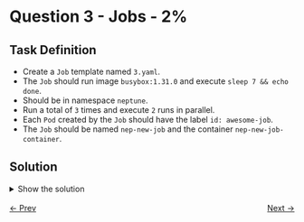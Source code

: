 # Question 3 - Jobs - 2%

## Task Definition

- Create a `Job` template named `3.yaml`.
- The `Job` should run image `busybox:1.31.0` and execute `sleep 7 && echo done`.
- Should be in namespace `neptune`.
- Run a total of `3` times and execute `2` runs in parallel. 
- Each `Pod` created by the `Job` should have the label `id: awesome-job`.
- The `Job` should be named `nep-new-job` and the container `nep-new-job-container`.

## Solution

<details>
  <summary>Show the solution</summary>

### Create a Pod definition

```shell
k -n neptune create job nep-new-job --image=busybox:1.31.0 --dry-run=client -o yaml > 3.yaml -- sh -c "sleep 7 && echo done"
```

### Add container name to YAML definition

```yaml
apiVersion: batch/v1
kind: Job
metadata:
  creationTimestamp: null <-- remove this
  name: nep-new-job
  namespace: neptune
spec:
  completions: 3 # <-- add this
  parallelism: 2 # <-- add this
  template:
    metadata:
      creationTimestamp: null # <-- remove this
      labels: # <-- add this
        id: awesome-job # <-- add this
    spec:
      containers:
        - command:
            - sh
            - -c
            - sleep 7 && echo done
          image: busybox:1.31.0
          name: nep-new-job-container <-- change this
          resources: {}
      restartPolicy: Never
status: {} # <-- remove this
```

Final YAML definition:

```yaml
apiVersion: batch/v1
kind: Job
metadata:
  name: nep-new-job
  namespace: neptune
spec:
  completions: 3
  parallelism: 2
  template:
    metadata:
      labels:
        id: awesome-job
    spec:
      containers:
        - command:
            - sh
            - -c
            - sleep 7 && echo done
          image: busybox:1.31.0
          name: nep-new-job-container
          resources: {}
      restartPolicy: Never
```

### Apply the YAML definition

```shell
k apply -f job.yaml
job.batch/nep-new-job created
```

### Validate the Pods created by Job using the labels

```shell
 k -n neptune get pod -l id=awesome-job
NAME                READY   STATUS      RESTARTS   AGE
nep-new-job-2fcvj   0/1     Completed   0          57s
nep-new-job-2jvxq   0/1     Completed   0          70s
nep-new-job-v5bn6   0/1     Completed   0          70s
```

### Get the Pod container name of one of the pods

```shell
kubectl -n neptune get pod nep-new-job-2fcvj -o jsonpath='{.spec.containers[0].name}'
nep-new-job-container
```

## Validate the Job Configuration

To validate the Job configuration and its parameters, you can use the following command:

```shell
k -n neptune describe job nep-new-job | grep -A5 Parallelism
Parallelism:      2
Completions:      3
Completion Mode:  NonIndexed
Suspend:          false
Backoff Limit:    6
Start Time:       Wed, 23 Apr 2025 17:37:21 -0500
```

## Resources

- [Jobs](https://kubernetes.io/docs/concepts/workloads/controllers/job/)
- [Creating objects](https://kubernetes.io/docs/reference/kubectl/quick-reference/#creating-objects)

</details>

<br>
<div style="display: flex; justify-content: space-between;">
  <a href="02-pods.md" style="text-align: left;">&larr; Prev</a>
  <a href="04-helm-management.md" style="text-align: right;">Next &rarr;</a>
</div>
